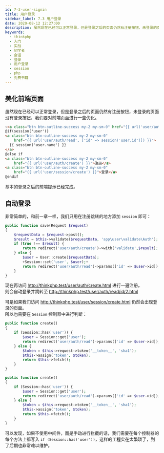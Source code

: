 ```yaml
---
id: 7-3-user-signin
title: 用户登录
sidebar_label: 7.3 用户登录
date: 2020-08-12 12:27:00
description: 虽然现在已经可以正常登录，但是登录之后的页面仍然有注册按钮，未登录的页面没有登录按钮，我们要对前端页面进行一些优化。
keywords:
  - thinkphp
  - 入门
  - 实战
  - 初学者
  - 会话
  - 登录
  - 用户登录
  - session
  - php
  - 免费书籍
---
```


## 美化前端页面

虽然现在已经可以正常登录，但是登录之后的页面仍然有注册按钮，未登录的页面没有登录按钮，我们要对前端页面进行一些优化。

~~~html title="resources\views\_layout\header.blade.php"
~<a class="btn btn-outline-success my-2 my-sm-0" href="{{ url('user/auth/create') }}">注册</a>~
@if(session('user'))
<a class="btn btn-outline-success my-2 my-sm-0"
    href="{{ url('user/auth/read', ['id' => session('user.id')]) }}">
  {{ session('user.name') }}
</a>
@else if
<a class="btn btn-outline-success my-2 my-sm-0"
    href="{{ url('user/auth/create') }}">注册</a>
<a class="btn btn-outline-success my-2 my-sm-0"
    href="{{ url('user/session/create') }}">登录</a>
@endif
~~~

基本的登录之后的前端提示已经完成。

## 自动登录

非常简单的，和前一章一样，我们只用在注册跳转的地方添加 `session` 即可：

~~~php title="application\user\controller\Auth.php"
public function save(Request $request)
{
    $requestData = $request->post();
    $result = $this->validate($requestData, 'app\user\validate\Auth');
    if (true !== $result) {
        return redirect('user/auth/create')->with('validate',$result);
    } else {
        $user = User::create($requestData);
        +Session::set('user', $user);+
        return redirect('user/auth/read')->params(['id' => $user->id]);
    }
}
~~~

现在再访问 http://thinkphp.test/user/auth/create.html 进行一遍注册。  
则会自动登录并跳转至 http://thinkphp.test/user/auth/read/id/2.html

可是如果我们访问 http://thinkphp.test/user/session/create.html 仍然会出现登录的页面。  
所以也需要在 `Session` 控制器中进行判断：

~~~php title="application\user\controller\Auth.php"
public function create()
{
    if (Session::has('user')) {
        $user = Session::get('user');
        return redirect('user/auth/read')->params(['id' => $user->id]);
    } else {
        $token = $this->request->token('__token__', 'sha1');
        $this->assign('token', $token);
        return $this->fetch();
    }
}
~~~

~~~php title="application\user\controller\Session.php"
public function create()
{
    if (Session::has('user')) {
        $user = Session::get('user');
        return redirect('user/auth/read')->params(['id' => $user->id]);
    } else {
        $token = $this->request->token('__token__', 'sha1');
        $this->assign('token', $token);
        return $this->fetch();
    }
}
~~~

可以发现，如果不使用中间件，而是手动进行拦截的话，我们需要在每个控制器的每个方法上都写入 `if (Session::has('user'))`，这样的工程实在太繁琐了，到了后期也非常难以维护。

